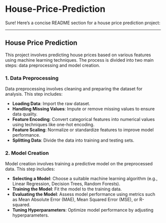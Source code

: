 # House-Price-Prediction

Sure! Here’s a concise README section for a house price prediction project:

---

## House Price Prediction

This project involves predicting house prices based on various features using machine learning techniques. The process is divided into two main steps: data preprocessing and model creation.

### 1. Data Preprocessing

Data preprocessing involves cleaning and preparing the dataset for analysis. This step includes:

- **Loading Data**: Import the raw dataset.
- **Handling Missing Values**: Impute or remove missing values to ensure data quality.
- **Feature Encoding**: Convert categorical features into numerical values using techniques like one-hot encoding.
- **Feature Scaling**: Normalize or standardize features to improve model performance.
- **Splitting Data**: Divide the data into training and testing sets.

### 2. Model Creation

Model creation involves training a predictive model on the preprocessed data. This step includes:

- **Selecting a Model**: Choose a suitable machine learning algorithm (e.g., Linear Regression, Decision Trees, Random Forests).
- **Training the Model**: Fit the model to the training data.
- **Evaluating the Model**: Assess model performance using metrics such as Mean Absolute Error (MAE), Mean Squared Error (MSE), or R-squared.
- **Tuning Hyperparameters**: Optimize model performance by adjusting hyperparameters.



